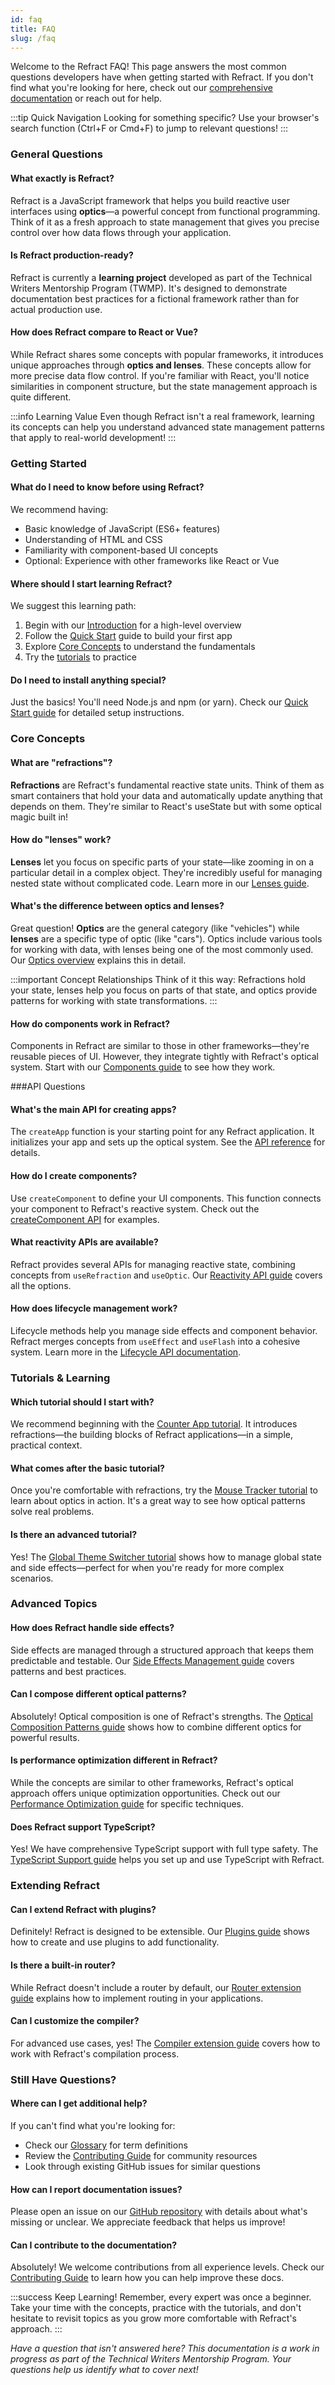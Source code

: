 ```yaml
---
id: faq
title: FAQ
slug: /faq
---
```


Welcome to the Refract FAQ! This page answers the most common questions developers have when getting started with Refract. If you don't find what you're looking for here, check out our [comprehensive documentation](/docs/getting-started/introduction) or reach out for help.

:::tip Quick Navigation
Looking for something specific? Use your browser's search function (Ctrl+F or Cmd+F) to jump to relevant questions!
:::

### General Questions

#### What exactly is Refract?
Refract is a JavaScript framework that helps you build reactive user interfaces using **optics**—a powerful concept from functional programming. Think of it as a fresh approach to state management that gives you precise control over how data flows through your application.

#### Is Refract production-ready?
Refract is currently a **learning project** developed as part of the Technical Writers Mentorship Program (TWMP). It's designed to demonstrate documentation best practices for a fictional framework rather than for actual production use.

#### How does Refract compare to React or Vue?
While Refract shares some concepts with popular frameworks, it introduces unique approaches through **optics and lenses**. These concepts allow for more precise data flow control. If you're familiar with React, you'll notice similarities in component structure, but the state management approach is quite different.

:::info Learning Value
Even though Refract isn't a real framework, learning its concepts can help you understand advanced state management patterns that apply to real-world development!
:::

### Getting Started

#### What do I need to know before using Refract?
We recommend having:
- Basic knowledge of JavaScript (ES6+ features)
- Understanding of HTML and CSS
- Familiarity with component-based UI concepts
- Optional: Experience with other frameworks like React or Vue

#### Where should I start learning Refract?
We suggest this learning path:
1. Begin with our [Introduction](/docs/getting-started/introduction) for a high-level overview
2. Follow the [Quick Start](/docs/getting-started/quick-start) guide to build your first app
3. Explore [Core Concepts](/docs/core-concepts/refractions) to understand the fundamentals
4. Try the [tutorials](/docs/tutorials/build-a-counter-app) to practice

#### Do I need to install anything special?
Just the basics! You'll need Node.js and npm (or yarn). Check our [Quick Start guide](/docs/getting-started/quick-start) for detailed setup instructions.

### Core Concepts

#### What are "refractions"?
**Refractions** are Refract's fundamental reactive state units. Think of them as smart containers that hold your data and automatically update anything that depends on them. They're similar to React's useState but with some optical magic built in!

#### How do "lenses" work?
**Lenses** let you focus on specific parts of your state—like zooming in on a particular detail in a complex object. They're incredibly useful for managing nested state without complicated code. Learn more in our [Lenses guide](/docs/core-concepts/lenses).

#### What's the difference between optics and lenses?
Great question! **Optics** are the general category (like "vehicles") while **lenses** are a specific type of optic (like "cars"). Optics include various tools for working with data, with lenses being one of the most commonly used. Our [Optics overview](/docs/core-concepts/optics) explains this in detail.

:::important Concept Relationships
Think of it this way: Refractions hold your state, lenses help you focus on parts of that state, and optics provide patterns for working with state transformations.
:::

#### How do components work in Refract?
Components in Refract are similar to those in other frameworks—they're reusable pieces of UI. However, they integrate tightly with Refract's optical system. Start with our [Components guide](/docs/core-concepts/components) to see how they work.

###API Questions

#### What's the main API for creating apps?
The `createApp` function is your starting point for any Refract application. It initializes your app and sets up the optical system. See the [API reference](/docs/api-reference/create-app) for details.

#### How do I create components?
Use `createComponent` to define your UI components. This function connects your component to Refract's reactive system. Check out the [createComponent API](/docs/api-reference/create-component) for examples.

#### What reactivity APIs are available?
Refract provides several APIs for managing reactive state, combining concepts from `useRefraction` and `useOptic`. Our [Reactivity API guide](/docs/api-reference/reactivity-api) covers all the options.

#### How does lifecycle management work?
Lifecycle methods help you manage side effects and component behavior. Refract merges concepts from `useEffect` and `useFlash` into a cohesive system. Learn more in the [Lifecycle API documentation](/docs/api-reference/lifecycle-api).

### Tutorials & Learning

#### Which tutorial should I start with?
We recommend beginning with the [Counter App tutorial](/docs/tutorials/build-a-counter-app). It introduces refractions—the building blocks of Refract applications—in a simple, practical context.

#### What comes after the basic tutorial?
Once you're comfortable with refractions, try the [Mouse Tracker tutorial](/docs/tutorials/mouse-tracker-with-optics) to learn about optics in action. It's a great way to see how optical patterns solve real problems.

#### Is there an advanced tutorial?
Yes! The [Global Theme Switcher tutorial](/docs/tutorials/global-theme-switcher) shows how to manage global state and side effects—perfect for when you're ready for more complex scenarios.

### Advanced Topics

#### How does Refract handle side effects?
Side effects are managed through a structured approach that keeps them predictable and testable. Our [Side Effects Management guide](/docs/advanced-guides/side-effects-management) covers patterns and best practices.

#### Can I compose different optical patterns?
Absolutely! Optical composition is one of Refract's strengths. The [Optical Composition Patterns guide](/docs/advanced-guides/optical-composition-patterns) shows how to combine different optics for powerful results.

#### Is performance optimization different in Refract?
While the concepts are similar to other frameworks, Refract's optical approach offers unique optimization opportunities. Check out our [Performance Optimization guide](/docs/advanced-guides/performance-optimization) for specific techniques.

#### Does Refract support TypeScript?
Yes! We have comprehensive TypeScript support with full type safety. The [TypeScript Support guide](/docs/advanced-guides/typescript-support) helps you set up and use TypeScript with Refract.

### Extending Refract

#### Can I extend Refract with plugins?
Definitely! Refract is designed to be extensible. Our [Plugins guide](/docs/extending-refract/plugins) shows how to create and use plugins to add functionality.

#### Is there a built-in router?
While Refract doesn't include a router by default, our [Router extension guide](/docs/extending-refract/router) explains how to implement routing in your applications.

#### Can I customize the compiler?
For advanced use cases, yes! The [Compiler extension guide](/docs/extending-refract/compiler) covers how to work with Refract's compilation process.

### Still Have Questions?

#### Where can I get additional help?
If you can't find what you're looking for:
- Check our [Glossary](/docs/glossary) for term definitions
- Review the [Contributing Guide](/docs/contributing-guide) for community resources
- Look through existing GitHub issues for similar questions

#### How can I report documentation issues?
Please open an issue on our [GitHub repository](https://github.com/Mike-4-prog/Refract) with details about what's missing or unclear. We appreciate feedback that helps us improve!

#### Can I contribute to the documentation?
Absolutely! We welcome contributions from all experience levels. Check our [Contributing Guide](/docs/contributing-guide) to learn how you can help improve these docs.

:::success Keep Learning!
Remember, every expert was once a beginner. Take your time with the concepts, practice with the tutorials, and don't hesitate to revisit topics as you grow more comfortable with Refract's approach.
:::

*Have a question that isn't answered here? This documentation is a work in progress as part of the Technical Writers Mentorship Program. Your questions help us identify what to cover next!*

